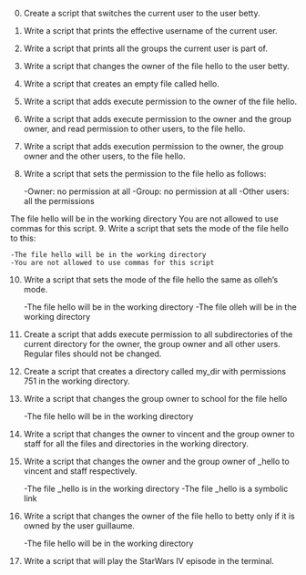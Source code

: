 0. Create a script that switches the current user to the user betty.
1. Write a script that prints the effective username of the current user.
2. Write a script that prints all the groups the current user is part of.
3. Write a script that changes the owner of the file hello to the user betty.
4. Write a script that creates an empty file called hello.
5. Write a script that adds execute permission to the owner of the file hello.
6. Write a script that adds execute permission to the owner and the group owner, and read permission to other users, to the file hello.
7. Write a script that adds execution permission to the owner, the group owner and the other users, to the file hello.
8. Write a script that sets the permission to the file hello as follows:

    -Owner: no permission at all
    -Group: no permission at all
    -Other users: all the permissions

The file hello will be in the working directory You are not allowed to use commas for this script.
9. Write a script that sets the mode of the file hello to this:

    -The file hello will be in the working directory
    -You are not allowed to use commas for this script
10. Write a script that sets the mode of the file hello the same as olleh’s mode.

    -The file hello will be in the working directory
    -The file olleh will be in the working directory
11. Create a script that adds execute permission to all subdirectories of the current directory for the owner, the group owner and all other users. Regular files should not be changed.
12. Create a script that creates a directory called my_dir with permissions 751 in the working directory.
13. Write a script that changes the group owner to school for the file hello

    -The file hello will be in the working directory
14. Write a script that changes the owner to vincent and the group owner to staff for all the files and directories in the working directory.
15. Write a script that changes the owner and the group owner of _hello to vincent and staff respectively.

    -The file _hello is in the working directory
    -The file _hello is a symbolic link
16. Write a script that changes the owner of the file hello to betty only if it is owned by the user guillaume.

    -The file hello will be in the working directory
17. Write a script that will play the StarWars IV episode in the terminal.
